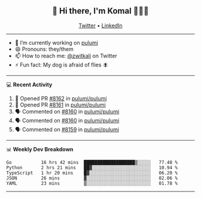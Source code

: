 <h2 align="center"> 👋 Hi there, I'm Komal 🧑🏾‍💻 </h2>
<p align="center">
    <a href="https://twitter.com/zwitkali">Twitter</a> •
    <a href="https://www.linkedin.com/in/komal-ali/">LinkedIn</a>
</p>

--------

- 🔭 I’m currently working on [pulumi](https://github.com/pulumi/pulumi)
- 😄 Pronouns: they/them
- 📫 How to reach me: [@zwitkali](https://twitter.com/zwitkali) on Twitter
- ⚡ Fun fact: My dog is afraid of flies 🪰

--------
💻 **Recent Activity**

<!--START_SECTION:activity-->
1. 💪 Opened PR [#8162](https://github.com/pulumi/pulumi/pull/8162) in [pulumi/pulumi](https://github.com/pulumi/pulumi)
2. 💪 Opened PR [#8161](https://github.com/pulumi/pulumi/pull/8161) in [pulumi/pulumi](https://github.com/pulumi/pulumi)
3. 🗣 Commented on [#8160](https://github.com/pulumi/pulumi/issues/8160) in [pulumi/pulumi](https://github.com/pulumi/pulumi)
4. 🗣 Commented on [#8160](https://github.com/pulumi/pulumi/issues/8160) in [pulumi/pulumi](https://github.com/pulumi/pulumi)
5. 🗣 Commented on [#8159](https://github.com/pulumi/pulumi/issues/8159) in [pulumi/pulumi](https://github.com/pulumi/pulumi)
<!--END_SECTION:activity-->

--------

📊 **Weekly Dev Breakdown**
<!--START_SECTION:waka-->
```text
Go           16 hrs 42 mins  ███████████████████▒░░░░░   77.48 % 
Python       2 hrs 21 mins   ██▓░░░░░░░░░░░░░░░░░░░░░░   10.94 % 
TypeScript   1 hr 20 mins    █▓░░░░░░░░░░░░░░░░░░░░░░░   06.20 % 
JSON         26 mins         ▓░░░░░░░░░░░░░░░░░░░░░░░░   02.06 % 
YAML         23 mins         ▒░░░░░░░░░░░░░░░░░░░░░░░░   01.78 % 
```
<!--END_SECTION:waka-->

--------